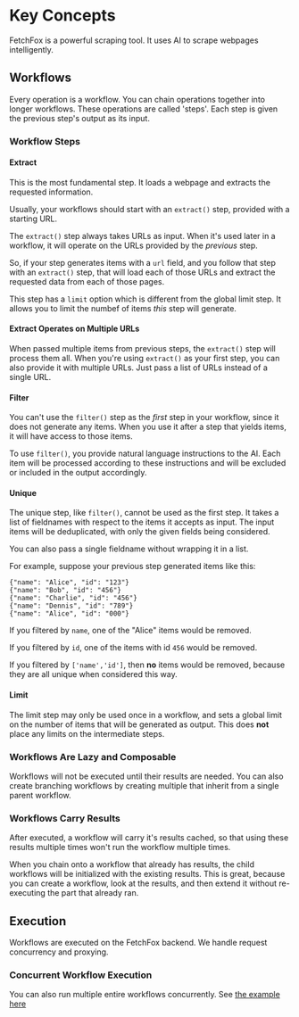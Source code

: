 # Key Concepts

FetchFox is a powerful scraping tool.  It uses AI to scrape webpages intelligently.

## Workflows

Every operation is a workflow.  You can chain operations together into longer workflows.  These operations are called 'steps'.  Each step is given the previous step's output as its input.

### Workflow Steps

#### Extract
This is the most fundamental step.  It loads a webpage and extracts the requested information.

Usually, your workflows should start with an `extract()` step, provided with a starting URL.

The `extract()` step always takes URLs as input.  When it's used later in a workflow, it will operate on the URLs provided by the _previous_ step.

So, if your step generates items with a `url` field, and you follow that step with an `extract()` step, that will load each of those URLs and extract the requested data from each of those pages.

This step has a `limit` option which is different from the global limit step.  It allows you to limit the numbef of items _this_ step will generate.

#### Extract Operates on Multiple URLs

When passed multiple items from previous steps, the `extract()` step will process them all.  When you're using `extract()` as your first step, you can also provide it with multiple URLs.  Just pass a list of URLs instead of a single URL.

#### Filter
You can't use the `filter()` step as the _first_ step in your workflow, since it does not generate any items.  When you use it after a step that yields items, it will have access to those items.

To use `filter()`, you provide natural language instructions to the AI.  Each item will be processed according to these instructions and will be excluded or included in the output accordingly.

#### Unique
The unique step, like `filter()`, cannot be used as the first step.  It takes a list of fieldnames with respect to the items it accepts as input.  The input items will be deduplicated, with only the given fields being considered.

You can also pass a single fieldname without wrapping it in a list.

For example, suppose your previous step generated items like this:
```
{"name": "Alice", "id": "123"}
{"name": "Bob", "id": "456"}
{"name": "Charlie", "id": "456"}
{"name": "Dennis", "id": "789"}
{"name": "Alice", "id": "000"}
```

If you filtered by `name`, one of the "Alice" items would be removed.

If you filtered by `id`, one of the items with id `456` would be removed.

If you filtered by `['name','id']`, then **no** items would be removed, because they are all unique when considered this way.

#### Limit
The limit step may only be used once in a workflow, and sets a global limit on the number of items that will be generated as output.  This does **not** place any limits on the intermediate steps.

### Workflows Are Lazy and Composable

Workflows will not be executed until their results are needed.  You can also create branching workflows by creating multiple that inherit from a single parent workflow.

### Workflows Carry Results

After executed, a workflow will carry it's results cached, so that using these results multiple times won't run the workflow multiple times.

When you chain onto a workflow that already has results, the child workflows will be initialized with the existing results.  This is great, because you can create a workflow, look at the results, and then extend it without re-executing the part that already ran.

## Execution

Workflows are executed on the FetchFox backend.  We handle request concurrency and proxying.

### Concurrent Workflow Execution

You can also run multiple entire workflows concurrently.  See [the example here](../more_examples/#simple-concurrency-with-futures)
